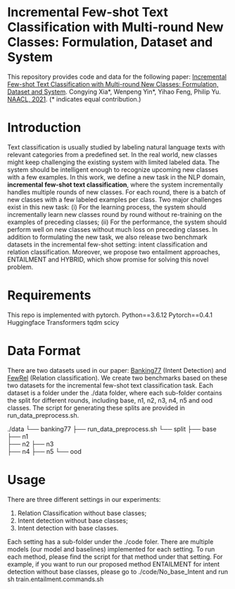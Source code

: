 # Incremental Few-shot Text Classification with Multi-round New Classes: Formulation, Dataset and System

This repository provides code and data for the following paper: [Incremental Few-shot Text Classification with Multi-round New Classes: Formulation, Dataset and System](https://arxiv.org/abs/2104.11882). Congying Xia*, Wenpeng Yin*, Yihao Feng, Philip Yu. [NAACL, 2021](https://2021.naacl.org/program/accepted/). (* indicates equal contribution.)

# Introduction
Text classification is usually studied by labeling natural language texts with relevant categories from a predefined set. In the real world, new classes might keep challenging the existing system with limited labeled data. The system should be intelligent enough to recognize upcoming new classes with a few examples. In this work, we define a new task in the NLP domain, **incremental few-shot text classification**, where the system incrementally handles multiple rounds of new classes. For each round, there is a batch of new classes with a few labeled examples per class. Two major challenges exist in this new task: (i) For the learning process, the system should incrementally learn new classes round by round without re-training on the examples of preceding classes; (ii) For the performance, the system should perform well on new classes without much loss on preceding classes. In addition to formulating the new task, we also release two benchmark datasets in the incremental few-shot setting: intent classification and relation classification. Moreover, we propose two entailment approaches, ENTAILMENT and HYBRID, which show promise for solving this novel problem.

# Requirements
This repo is implemented with pytorch.
Python==3.6.12
Pytorch==0.4.1
Huggingface Transformers
tqdm
scicy

# Data Format
There are two datasets used in our paper: [Banking77](https://github.com/PolyAI-LDN/task-specific-datasets) (Intent Detection) and [FewRel](https://github.com/thunlp/FewRel) (Relation classification). We create two benchmarks based on these two datasets for the incremental few-shot text classification task. Each dataset is a folder under the ./data folder, where each sub-folder contains the split for different rounds, including base, n1, n2, n3, n4, n5 and ood classes. The script for generating these splits are provided in run_data_preprocess.sh.

./data
└── banking77
    ├── run_data_preprocess.sh
    └── split
        ├── base
        ├── n1    
        ├── n2
        ├── n3    
        ├── n4
        ├── n5
        └── ood

# Usage
There are three different settings in our experiments:
1) Relation Classification without base classes;
2) Intent detection without base classes; 
3) Intent detection with base classes.

Each setting has a sub-folder under the ./code foler. There are multiple models (our model and baselines) implemented for each setting.
To run each method, please find the script for that method under that setting.
For example, if you want to run our proposed method ENTAILMENT for intent detection without base classes, please go to ./code/No_base_Intent and run sh train.entailment.commands.sh

